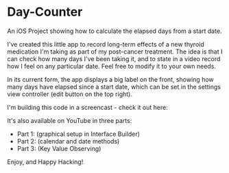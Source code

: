 # Day-Counter
An iOS Project showing how to calculate the elapsed days from a start date.

I've created this little app to record long-term effects of a new thyroid medication I'm taking as part of my post-cancer treatment. 
The idea is that I can check how many days I've been taking it, and to state in a video record how I feel on any particular date.
Feel free to modify it to your own needs.

In its current form, the app displays a big label on the front, showing how many days have elapsed since a start date, 
which can be set in the settings view controller (edit button on the top right).

I'm building this code in a screencast - check it out here:

It's also available on YouTube in three parts:
* Part 1: (graphical setup in Interface Builder)
* Part 2: (calendar and date methods)
* Part 3: (Key Value Observing)

Enjoy, and Happy Hacking!
